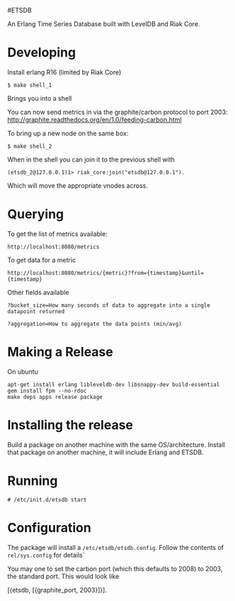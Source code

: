 #ETSDB

An Erlang Time Series Database built with LevelDB and Riak Core.


# Developing

Install erlang R16 (limited by Riak Core)

    $ make shell_1

Brings you into a shell

You can now send metrics in via the graphite/carbon protocol to port 2003: http://graphite.readthedocs.org/en/1.0/feeding-carbon.html

To bring up a new node on the same box:

    $ make shell_2

When in the shell you can join it to the previous shell with

    (etsdb_2@127.0.0.1)1> riak_core:join("etsdb@127.0.0.1").

Which will move the appropriate vnodes across.

# Querying

To get the list of metrics available:

    http://localhost:8080/metrics

To get data for a metric

    http://localhost:8080/metrics/{metric}?from={timestamp}&until={timestamp}

Other fields available

    ?bucket_size=How many seconds of data to aggregate into a single datapoint returned

    ?aggregation=How to aggregate the data points (min/avg)


# Making a Release

On ubuntu

    apt-get install erlang libleveldb-dev libsnappy-dev build-essential
    gem install fpm --no-rdoc
    make deps apps release package


# Installing the release

Build a package on another machine with the same OS/architecture. Install
that package on another machine, it will include Erlang and ETSDB.

# Running

    # /etc/init.d/etsdb start

# Configuration

The package will install a `/etc/etsdb/etsdb.config`. Follow the contents
of `rel/sys.config` for details`

You may one to set the carbon port (which this defaults to 2008) to 2003, the
standard port. This would look like

   [{etsdb, [{graphite_port, 2003}]}].
